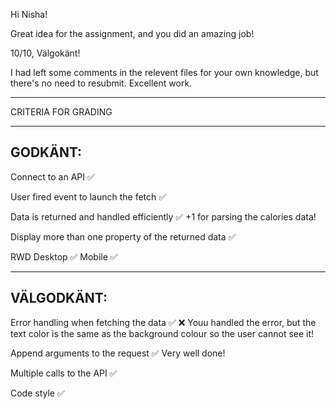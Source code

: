 Hi Nisha!

Great idea for the assignment, and you did an amazing job!

10/10, Välgokänt!

I had left some comments in the relevent files for your own knowledge, but there's no need to resubmit. Excellent work.

*************************************

CRITERIA FOR GRADING

*************************************

GODKÄNT:
-------------------------------------

Connect to an API ✅

User fired event to launch the fetch ✅

Data is returned and handled efficiently ✅
  +1 for parsing the calories data!

Display more than one property of the returned data ✅

RWD
  Desktop ✅
  Mobile ✅

-------------------------------------

VÄLGODKÄNT:
-------------------------------------

Error handling when fetching the data ✅ ❌
  Youu handled the error, but the text color is the same as the background colour so the user cannot see it!

Append arguments to the request ✅
  Very well done!

Multiple calls to the API ✅

Code style ✅